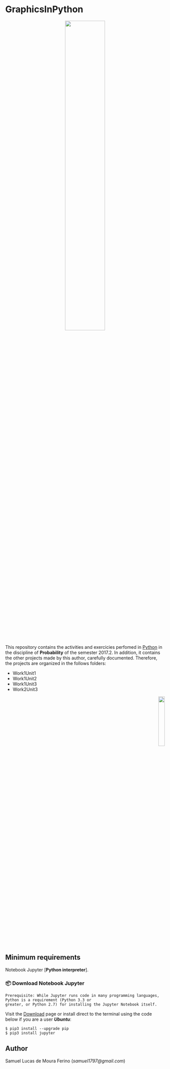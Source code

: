 # GraphicsInPython

<p align="center">
<img src="https://www.dataiku.com/static/img/learn/guide/getting-started/getting-started-with-python/logo-stack-python.png" width="50%"  />
</p>


This repository contains the activities and exercicies perfomed in [Python] in the discipline of **Probability** 
of the semester 2017.2. In addition, it contains the other projects made by this author,
carefully documented. Therefore, the projects are organized in the follows folders:

- Work1Unit1
- Work1Unit2
- Work1Unit3
- Work2Unit3

<p align="right">
<img src="https://blog.luisfred.com.br/wp-content/uploads/2015/10/estrutura-de-dados-em-python.png" width="20%"  />
</p>


[Python]:https://en.wikipedia.org/wiki/Python_(programming_language)

## Minimum requirements

Notebook Jupyter [**Python interpreter**].


### :package: Download Notebook Jupyter ## 
    Prerequisite: While Jupyter runs code in many programming languages, Python is a requirement (Python 3.3 or 
    greater, or Python 2.7) for installing the Jupyter Notebook itself. 

Visit the [Download] page or install direct to the terminal using the code below if you are a user ***Ubuntu***:

```$ pip3 install --upgrade pip```  
```$ pip3 install jupyter```

[Download]:http://jupyter.org/install

## Author

Samuel Lucas de Moura Ferino (_samuel1797@gmail.com_)

